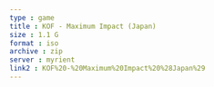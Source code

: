 ```yaml
---
type : game
title : KOF - Maximum Impact (Japan)
size : 1.1 G
format : iso
archive : zip
server : myrient
link2 : KOF%20-%20Maximum%20Impact%20%28Japan%29
---
```

